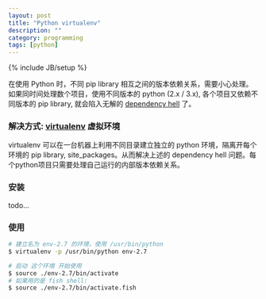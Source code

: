 ```yaml
---
layout: post
title: "Python virtualenv"
description: ""
category: programming
tags: [python]
---
```

{% include JB/setup %}

在使用 Python 时，不同 pip library 相互之间的版本依赖关系，需要小心处理。如果同时间处理数个项目，使用不同版本的 python (2.x / 3.x), 各个项目又依赖不同版本的 pip library, 就会陷入无解的 [dependency hell](https://en.wikipedia.org/wiki/Dependency_hell) 了。

### 解决方式: [virtualenv](https://pypi.python.org/pypi/virtualenv) 虚拟环境

virtualenv 可以在一台机器上利用不同目录建立独立的 python 环境，隔离开每个环境的 pip library, site_packages。从而解决上述的 dependency hell 问题。每个python项目只需要处理自己运行的内部版本依赖关系。

### 安装
todo...

### 使用

```bash
# 建立名为 env-2.7 的环境，使用 /usr/bin/python
$ virtualenv -p /usr/bin/python env-2.7

# 启动 这个环境 开始使用
$ source ./env-2.7/bin/activate
# 如果用的是 fish shell:
$ source ./env-2.7/bin/activate.fish
```
